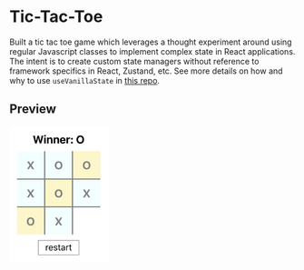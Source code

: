 # Tic-Tac-Toe

Built a tic tac toe game which leverages a thought experiment around using regular Javascript classes to implement complex state in React applications. The intent is to create custom state managers without reference to framework specifics in React, Zustand, etc. See more details on how and why to use `useVanillaState` in [this repo](https://github.com/jaimefps/use-vanilla-state).

## Preview

<img src="./assets/sample_.png" alt="drawing" width="175"/>

